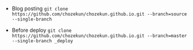 * Blog posting
`git clone https://github.com/chozekun/chozekun.github.io.git --branch=source --single-branch`

* Before deploy
`git clone https://github.com/chozekun/chozekun.github.io.git --branch=master --single-branch _deploy`
